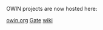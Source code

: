 OWIN projects are now hosted here:

[owin.org](http://owin.org/)
[Gate](http://github.com/owin/gate/)
[wiki](http://github.com/owin/gate/wiki)